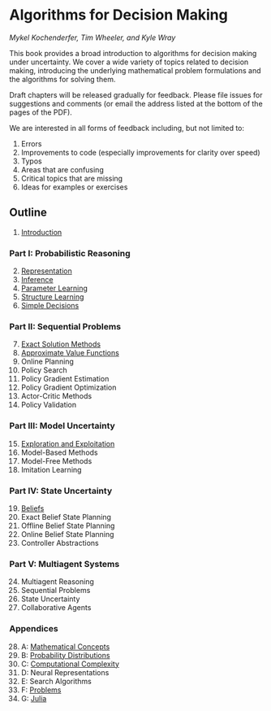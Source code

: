 # Algorithms for Decision Making
*Mykel Kochenderfer, Tim Wheeler, and Kyle Wray*

This book provides a broad introduction to algorithms for decision making under uncertainty. We cover a wide variety of topics related to decision making, introducing the underlying mathematical problem formulations and the algorithms for solving them.

Draft chapters will be released gradually for feedback. Please file issues for suggestions and comments (or email the address listed at the bottom of the pages of the PDF).

We are interested in all forms of feedback including, but not limited to:
1. Errors
2. Improvements to code (especially improvements for clarity over speed)
3. Typos
4. Areas that are confusing
5. Critical topics that are missing
6. Ideas for examples or exercises

## Outline

1. [Introduction](https://web.stanford.edu/group/sisl/public/dm/chapter-1.pdf)

### Part I: Probabilistic Reasoning

2. [Representation](https://web.stanford.edu/group/sisl/public/dm/chapter-2.pdf)
3. [Inference](https://web.stanford.edu/group/sisl/public/dm/chapter-3.pdf)
4. [Parameter Learning](https://web.stanford.edu/group/sisl/public/dm/chapter-4.pdf)
5. [Structure Learning](https://web.stanford.edu/group/sisl/public/dm/chapter-5.pdf)
6. [Simple Decisions](https://web.stanford.edu/group/sisl/public/dm/chapter-6.pdf)

### Part II: Sequential Problems

7. [Exact Solution Methods](https://web.stanford.edu/group/sisl/public/dm/chapter-7.pdf)
8. [Approximate Value Functions](https://web.stanford.edu/group/sisl/public/dm/chapter-8.pdf)
9. Online Planning
10. Policy Search
11. Policy Gradient Estimation
12. Policy Gradient Optimization
13. Actor-Critic Methods
14. Policy Validation

### Part III: Model Uncertainty

15. [Exploration and Exploitation](https://web.stanford.edu/group/sisl/public/dm/chapter-15.pdf)
16. Model-Based Methods
17. Model-Free Methods
18. Imitation Learning

### Part IV: State Uncertainty

19. [Beliefs](https://web.stanford.edu/group/sisl/public/dm/chapter-19.pdf)
20. Exact Belief State Planning
21. Offline Belief State Planning
22. Online Belief State Planning
23. Controller Abstractions

### Part V: Multiagent Systems

24. Multiagent Reasoning
25. Sequential Problems
26. State Uncertainty
27. Collaborative Agents

### Appendices

28. A: [Mathematical Concepts](https://web.stanford.edu/group/sisl/public/dm/chapter-28.pdf)
29. B: [Probability Distributions](https://web.stanford.edu/group/sisl/public/dm/chapter-29.pdf)
30. C: [Computational Complexity](https://web.stanford.edu/group/sisl/public/dm/chapter-30.pdf)
31. D: Neural Representations
32. E: Search Algorithms
33. F: [Problems](https://web.stanford.edu/group/sisl/public/dm/chapter-33.pdf)
34. G: [Julia](https://web.stanford.edu/group/sisl/public/dm/chapter-34.pdf)
